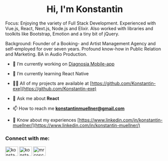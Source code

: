 <h1 align="center">Hi, I'm Konstantin</h1>

Focus: Enjoying the variety of Full Stack Development. Experienced with Vue.js, React, Next.js, Node.js and Elixir. Also worked with libraries and toolkits like Bootstrap, Emotion and a tiny bit of jQuery.

Background: Founder of a Booking- and Artist Management Agency and self-employed for over seven years. Profound know-how in Public Relation and Marketing. BA in Audio Production.

- 🔭 I’m currently working on [Diagnosia Mobile-app](https://web.diagnosia.com/)

- 🌱 I’m currently learning React Native

- 👨‍💻 All of my projects are available at [https://github.com/Konstantin-exe](https://github.com/Konstantin-exe)

- 💬 Ask me about **React**

- 📫 How to reach me **konstantinmuellner@gmail.com**

- 📄 Know about my experiences [https://www.linkedin.com/in/konstantin-muellner/](https://www.linkedin.com/in/konstantin-muellner/)

<h3 align="left">Connect with me:</h3>
<p align="left">
<a href="https://twitter.com/konstantinmlln1" target="blank"><img align="center" src="https://cdn.jsdelivr.net/npm/simple-icons@3.0.1/icons/twitter.svg" alt="konstantinmlln1" height="30" width="40" /></a>
<a href="https://linkedin.com/in/konstantin-muellner" target="blank"><img align="center" src="https://cdn.jsdelivr.net/npm/simple-icons@3.0.1/icons/linkedin.svg" alt="konstantin-muellner" height="30" width="40" /></a>
<a href="https://instagram.com/mrcoschta" target="blank"><img align="center" src="https://cdn.jsdelivr.net/npm/simple-icons@3.0.1/icons/instagram.svg" alt="mrcoschta" height="30" width="40" /></a>
</p>


